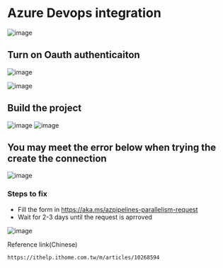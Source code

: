 # Azure Devops integration

![image](https://user-images.githubusercontent.com/96930989/210288301-836891d4-4b51-49c7-a1ed-53dea7836d0a.png)

## Turn on Oauth authenticaiton

![image](https://user-images.githubusercontent.com/96930989/210288315-9bb10d83-3eda-4d76-b9a1-763931570b7b.png)

![image](https://user-images.githubusercontent.com/96930989/210288326-b6d7c1aa-1556-4b27-b6a5-ff2294cae829.png)

## Build the project
![image](https://user-images.githubusercontent.com/96930989/210288329-c1bca44f-0777-4e80-9022-df189bfe4439.png)
![image](https://user-images.githubusercontent.com/96930989/210288382-87fdf978-2989-4bb8-8c45-86b8a6b36e68.png)

## You may meet the error below when trying the create the connection
![image](https://user-images.githubusercontent.com/96930989/210288460-6cb18e5b-33ce-46b4-ac6c-25943c6de02a.png)

### Steps to fix
* Fill the form in https://aka.ms/azpipelines-parallelism-request 
* Wait for 2-3 days until the request is aprroved

![image](https://user-images.githubusercontent.com/96930989/210358343-9be4324d-50e6-4b0c-b4e5-84910fd975a1.png)


Reference link(Chinese)

```
https://ithelp.ithome.com.tw/m/articles/10268594
```
